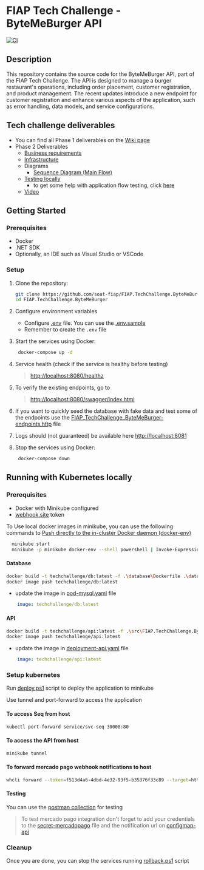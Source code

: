 # FIAP Tech Challenge - ByteMeBurger API

[![CI](https://github.com/soat-fiap/FIAP.TechChallenge.ByteMeBurger/actions/workflows/dotnet.yml/badge.svg?branch=main)](https://github.com/soat-fiap/FIAP.TechChallenge.ByteMeBurger/actions/workflows/dotnet.yml)

## Description
This repository contains the source code for the ByteMeBurger API, part of the FIAP Tech Challenge. The API is designed to manage a burger restaurant's operations, including order placement, customer registration, and product management. The recent updates introduce a new endpoint for customer registration and enhance various aspects of the application, such as error handling, data models, and service configurations.

## Tech challenge deliverables
- You can find all Phase 1 deliverables on the [Wiki page](https://github.com/soat-fiap/FIAP.TechChallenge.ByteMeBurger/wiki)
- Phase 2 Deliverables
   - [Business requirements](https://github.com/soat-fiap/FIAP.TechChallenge.ByteMeBurger/wiki/Business-Requirements-Document)
   - [Infrastructure](https://github.com/soat-fiap/FIAP.TechChallenge.ByteMeBurger/wiki/Kubernetes-Infrastructure-Requirements)
   - Diagrams
     - [Sequence Diagram (Main Flow)](https://github.com/soat-fiap/FIAP.TechChallenge.ByteMeBurger/wiki/Main-flow-sequence-Diagrams-(Phase-2))
   - [Testing locally](#running-with-kubernetes-locally)
      -  to get some help with application flow testing, click [here](#testing)
   - [Video](https://www.youtube.com/watch?v=34ffDcUoUTg)

## Getting Started

### Prerequisites
- Docker
- .NET SDK
- Optionally, an IDE such as Visual Studio or VSCode


### Setup
1. Clone the repository:
   ```bash
   git clone https://github.com/soat-fiap/FIAP.TechChallenge.ByteMeBurger.git
   cd FIAP.TechChallenge.ByteMeBurger
    ```

2. Configure environment variables
   - Configure [.env](https://www.codementor.io/@parthibakumarmurugesan/what-is-env-how-to-set-up-and-run-a-env-file-in-node-1pnyxw9yxj) file. You can use the [.env.sample](.env.template)
   - Remember to create the `.env` file

3. Start the services using Docker:

   ```bash
    docker-compose up -d
   ```

4. Service health (check if the service is healthy before testing)
   > [http://localhost:8080/healthz](http://localhost:8080/healthz)


5. To verify the existing endpoints, go to

   > [http://localhost:8080/swagger/index.html](http://localhost:8080/swagger/index.html)

6. If you want to quickly seed the database with fake data and test some of the endpoints use the [FIAP_TechChallenge_ByteMeBurger-endpoints.http](FIAP_TechChallenge_ByteMeBurger-endpoints.http) file


7. Logs should (not guaranteed) be available here [http://localhost:8081](http://localhost:8081)


8. Stop the services using Docker:

   ```bash
    docker-compose down
   ```

## Running with Kubernetes locally

### Prerequisites
- Docker with Minikube configured
- [webhook.site](https://webhook.site) token

To Use local docker images in minikube, you can use the following commands to [Push directly to the in-cluster Docker daemon (docker-env)](https://minikube.sigs.k8s.io/docs/handbook/pushing/#Windows)

```bash
  minikube start
  minikube -p minikube docker-env --shell powershell | Invoke-Expression
```

#### Database
```bash
docker build -t techchallenge/db:latest -f .\database\Dockerfile .\database
docker image push techchallenge/db:latest
```
- update the image in [pod-mysql.yaml](kubernetes/pod-mysql.yaml) file

```yaml
    image: techchallenge/db:latest
```
#### API

```bash
docker build -t techchallenge/api:latest -f .\src\FIAP.TechChallenge.ByteMeBurger.Api\Dockerfile .
docker image push techchallenge/api:latest
```
- update the image in [deployment-api.yaml](kubernetes/deployment-api.yaml) file

```yaml
    image: techchallenge/api:latest
```

### Setup kubernetes
Run [deploy.ps1](kubernetes/deploy.ps1) script to deploy the application to minikube

Use tunnel and port-forward to access the application

#### To access Seq from host
```bash
kubectl port-forward service/svc-seq 30008:80
```
#### To access the API from host
```bash
minikube tunnel
```
#### To forward mercado pago webhook notifications to host
```bash
whcli forward --token=f513d4a6-4dbd-4e32-93f5-b35376f33c89 --target=http://localhost/api/notifications/mercadopago
```

#### Testing
You can use the [postman collection](/postman) for testing

>To test mercado pago integration don't forget to add your credentials to the [secret-mercadopago](kubernetes/secret-mercadopago.yaml) file and the notification url on [configmap-api](kubernetes/configmap-api.yaml)

### Cleanup
Once you are done, you can stop the services running [rollback.ps1](kubernetes/rollback.ps1) script
